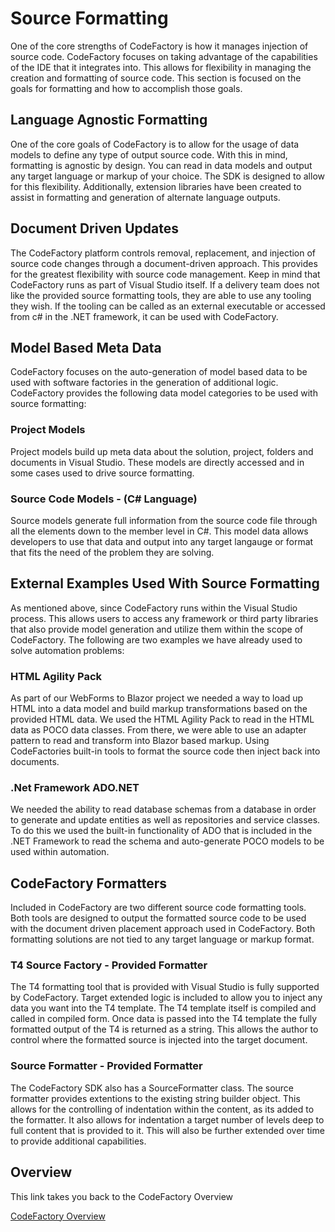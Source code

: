 # Source Formatting
One of the core strengths of CodeFactory is how it manages injection of source code. CodeFactory focuses on taking advantage of the capabilities of the IDE that it integrates into. 
This allows for flexibility in managing the creation and formatting of source code. 
This section is focused on the goals for formatting and how to accomplish those goals.

## Language Agnostic Formatting
One of the core goals of CodeFactory is to allow for the usage of data models to define any type of output source code.
With this in mind, formatting is agnostic by design. 
You can read in data models and output any target language or markup of your choice. 
The SDK is designed to allow for this flexibility. 
Additionally, extension libraries have been created to assist in formatting and generation of alternate language outputs. 

## Document Driven Updates
The CodeFactory platform controls removal, replacement, and injection of source code changes through a document-driven approach. 
This provides for the greatest flexibility with source code management. Keep in mind that CodeFactory runs as part of Visual Studio itself.
If a delivery team does not like the provided source formatting tools, they are able to use any tooling they wish. 
If the tooling can be called as an external executable or accessed from c# in the .NET framework, it can be used with CodeFactory.


## Model Based Meta Data
CodeFactory focuses on the auto-generation of model based data to be used with software factories in the generation of additional logic. 
CodeFactory provides the following data model categories to be used with source formatting:


### Project Models
Project models build up meta data about the solution, project, folders and documents in Visual Studio. 
These models are directly accessed and in some cases used to drive source formatting.


### Source Code Models - (C# Language)
Source models generate full information from the source code file through all the elements down to the member level in C#. 
This model data allows developers to use that data and output into any target langauge or format that fits the need of the problem they are solving. 


## External Examples Used With Source Formatting
As mentioned above, since CodeFactory runs within the Visual Studio process. 
This allows users to access any framework or third party libraries that also provide model generation and utilize them within the scope of CodeFactory. 
The following are two examples we have already used to solve automation problems:


### HTML Agility Pack
As part of our WebForms to Blazor project we needed a way to load up HTML into a data model and build markup transformations based on the provided HTML data. 
We used the HTML Agility Pack to read in the HTML data as POCO data classes. 
From there, we were able to use an adapter pattern to read and transform into Blazor based markup. 
Using CodeFactories built-in tools to format the source code then inject back into documents.


### .Net Framework ADO.NET
We needed the ability to read database schemas from a database in order to generate and update entities as well as repositories and service classes. 
To do this we used the built-in functionality of ADO that is included in the .NET Framework to read the schema and auto-generate POCO models to be used within automation.


## CodeFactory Formatters
Included in CodeFactory are two different source code formatting tools. 
Both tools are designed to output the formatted source code to be used with the document driven placement approach used in CodeFactory. 
Both formatting solutions are not tied to any target language or markup format. 


### T4 Source Factory - Provided Formatter
The T4 formatting tool that is provided with Visual Studio is fully supported by CodeFactory. Target extended logic is included to allow you to inject any data you want into the T4 template. 
The T4 template itself is compiled and called in compiled form. 
Once data is passed into the T4 template the fully formatted output of the T4 is returned as a string.
This allows the author to control where the formatted source is injected into the target document. 

### Source Formatter - Provided Formatter
The CodeFactory SDK also has a SourceFormatter class. The source formatter provides extentions to the existing string builder object. 
This allows for the controlling of indentation within the content, as its added to the formatter. 
It also allows for indentation a target number of levels deep to full content that is provided to it. 
This will also be further extended over time to provide additional capabilities.

## Overview 
This link takes you back to the CodeFactory Overview

[CodeFactory Overview](../Overview.md)
